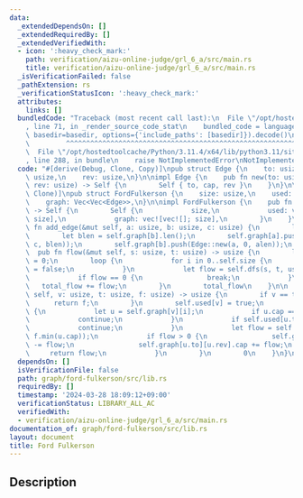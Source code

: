 ```yaml
---
data:
  _extendedDependsOn: []
  _extendedRequiredBy: []
  _extendedVerifiedWith:
  - icon: ':heavy_check_mark:'
    path: verification/aizu-online-judge/grl_6_a/src/main.rs
    title: verification/aizu-online-judge/grl_6_a/src/main.rs
  _isVerificationFailed: false
  _pathExtension: rs
  _verificationStatusIcon: ':heavy_check_mark:'
  attributes:
    links: []
  bundledCode: "Traceback (most recent call last):\n  File \"/opt/hostedtoolcache/Python/3.11.4/x64/lib/python3.11/site-packages/onlinejudge_verify/documentation/build.py\"\
    , line 71, in _render_source_code_stat\n    bundled_code = language.bundle(stat.path,\
    \ basedir=basedir, options={'include_paths': [basedir]}).decode()\n          \
    \         ^^^^^^^^^^^^^^^^^^^^^^^^^^^^^^^^^^^^^^^^^^^^^^^^^^^^^^^^^^^^^^^^^^^^^^^^^^^^^^^^^\n\
    \  File \"/opt/hostedtoolcache/Python/3.11.4/x64/lib/python3.11/site-packages/onlinejudge_verify/languages/rust.py\"\
    , line 288, in bundle\n    raise NotImplementedError\nNotImplementedError\n"
  code: "#[derive(Debug, Clone, Copy)]\npub struct Edge {\n    to: usize,\n    cap:\
    \ usize,\n    rev: usize,\n}\n\nimpl Edge {\n    pub fn new(to: usize, cap: usize,\
    \ rev: usize) -> Self {\n        Self { to, cap, rev }\n    }\n}\n\n#[derive(Debug,\
    \ Clone)]\npub struct FordFulkerson {\n    size: usize,\n    used: Vec<bool>,\n\
    \    graph: Vec<Vec<Edge>>,\n}\n\nimpl FordFulkerson {\n    pub fn new(size: usize)\
    \ -> Self {\n        Self {\n            size,\n            used: vec![false;\
    \ size],\n            graph: vec![vec![]; size],\n        }\n    }\n\n    pub\
    \ fn add_edge(&mut self, a: usize, b: usize, c: usize) {\n        let alen = self.graph[a].len();\n\
    \        let blen = self.graph[b].len();\n        self.graph[a].push(Edge::new(b,\
    \ c, blen));\n        self.graph[b].push(Edge::new(a, 0, alen));\n    }\n\n  \
    \  pub fn flow(&mut self, s: usize, t: usize) -> usize {\n        let mut total_flow\
    \ = 0;\n        loop {\n            for i in 0..self.size {\n                self.used[i]\
    \ = false;\n            }\n            let flow = self.dfs(s, t, usize::MAX);\n\
    \            if flow == 0 {\n                break;\n            }\n         \
    \   total_flow += flow;\n        }\n        total_flow\n    }\n\n    fn dfs(&mut\
    \ self, v: usize, t: usize, f: usize) -> usize {\n        if v == t {\n      \
    \      return f;\n        }\n        self.used[v] = true;\n        for i in 0..self.graph[v].len()\
    \ {\n            let u = self.graph[v][i];\n            if u.cap == 0 {\n    \
    \            continue;\n            }\n            if self.used[u.to] {\n    \
    \            continue;\n            }\n            let flow = self.dfs(u.to, t,\
    \ f.min(u.cap));\n            if flow > 0 {\n                self.graph[v][i].cap\
    \ -= flow;\n                self.graph[u.to][u.rev].cap += flow;\n           \
    \     return flow;\n            }\n        }\n        0\n    }\n}\n"
  dependsOn: []
  isVerificationFile: false
  path: graph/ford-fulkerson/src/lib.rs
  requiredBy: []
  timestamp: '2024-03-28 18:09:12+09:00'
  verificationStatus: LIBRARY_ALL_AC
  verifiedWith:
  - verification/aizu-online-judge/grl_6_a/src/main.rs
documentation_of: graph/ford-fulkerson/src/lib.rs
layout: document
title: Ford Fulkerson
---
```


## Description
